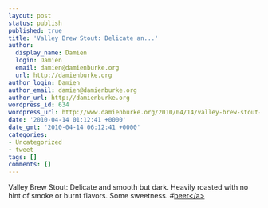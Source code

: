 ```yaml
---
layout: post
status: publish
published: true
title: 'Valley Brew Stout: Delicate an...'
author:
  display_name: Damien
  login: Damien
  email: damien@damienburke.org
  url: http://damienburke.org
author_login: Damien
author_email: damien@damienburke.org
author_url: http://damienburke.org
wordpress_id: 634
wordpress_url: http://www.damienburke.org/2010/04/14/valley-brew-stout-delicate-an/
date: '2010-04-14 01:12:41 +0000'
date_gmt: '2010-04-14 06:12:41 +0000'
categories:
- Uncategorized
- tweet
tags: []
comments: []
---
```

<p>Valley Brew Stout: Delicate and smooth but dark. Heavily roasted with no hint of smoke or burnt flavors. Some sweetness. #<a href="http:&#47;&#47;search.twitter.com&#47;search?q=%23beer" class="aktt_hashtag">beer<&#47;a></p>
